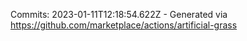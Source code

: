 Commits: 2023-01-11T12:18:54.622Z - Generated via https://github.com/marketplace/actions/artificial-grass
<br>
